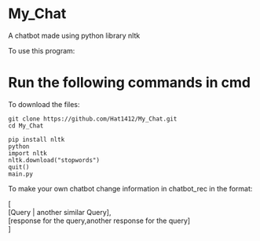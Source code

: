 # My_Chat
A chatbot made using python library nltk 

To use this program:

<strong> <h1> Run the following commands in cmd </h1> </strong>

To download the files:
  ```
  git clone https://github.com/Hat1412/My_Chat.git
  cd My_Chat
  ```

```
pip install nltk
python
import nltk
nltk.download("stopwords")
quit()
main.py

```
To make your own chatbot change information in chatbot_rec in the format:

[ <br>
[Query | another similar Query],
<br>
[response for the query,another response for the query]
<br> ]

